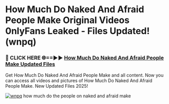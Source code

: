# How Much Do Naked And Afraid People Make Original Videos 0nlyFans Leaked - Files Updated! (wnpq)

<h3>🔴 CLICK HERE 🌐==►► <a href="https://tinyurl.com/up5wt9bj" rel="nofollow">How Much Do Naked And Afraid People Make Updated Files</a></h3>

Get How Much Do Naked And Afraid People Make and all content. Now you can access all videos and pictures of How Much Do Naked And Afraid People Make. New Updated Files 2025!

[![wnpq](https://i.imgur.com/ABiUzMV.gif)](https://tinyurl.com/up5wt9bj)
how much do the people on naked and afraid make